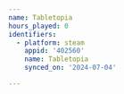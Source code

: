 ```yaml
---
name: Tabletopia
hours_played: 0
identifiers:
  - platform: steam
    appid: '402560'
    name: Tabletopia
    synced_on: '2024-07-04'

---
```

